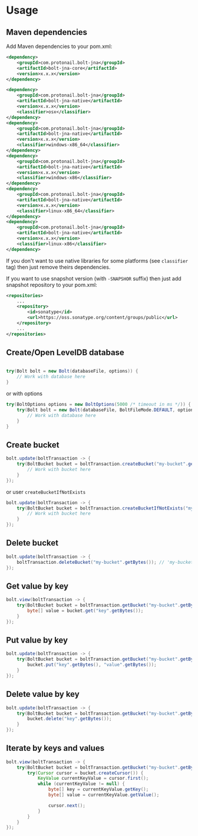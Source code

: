 # Usage

## Maven dependencies

Add Maven dependencies to your pom.xml:

```xml
<dependency>
    <groupId>com.protonail.bolt-jna</groupId>
    <artifactId>bolt-jna-core</artifactId>
    <version>x.x.x</version>
</dependency>

<dependency>
    <groupId>com.protonail.bolt-jna</groupId>
    <artifactId>bolt-jna-native</artifactId>
    <version>x.x.x</version>
    <classifier>osx</classifier>
</dependency>
<dependency>
    <groupId>com.protonail.bolt-jna</groupId>
    <artifactId>bolt-jna-native</artifactId>
    <version>x.x.x</version>
    <classifier>windows-x86_64</classifier>
</dependency>
<dependency>
    <groupId>com.protonail.bolt-jna</groupId>
    <artifactId>bolt-jna-native</artifactId>
    <version>x.x.x</version>
    <classifier>windows-x86</classifier>
</dependency>
<dependency>
    <groupId>com.protonail.bolt-jna</groupId>
    <artifactId>bolt-jna-native</artifactId>
    <version>x.x.x</version>
    <classifier>linux-x86_64</classifier>
</dependency>
<dependency>
    <groupId>com.protonail.bolt-jna</groupId>
    <artifactId>bolt-jna-native</artifactId>
    <version>x.x.x</version>
    <classifier>linux-x86</classifier>
</dependency>
```

If you don't want to use native libraries for some platforms (see `classifier` tag) then just remove theirs dependencies.

If you want to use snapshot version (with `-SNAPSHOR` suffix) then just add snapshot repository to your pom.xml:

```xml
<repositories>
    ...
    <repository>
        <id>sonatype</id>
        <url>https://oss.sonatype.org/content/groups/public</url>
    </repository>
    ...
</repositories>
```

## Create/Open LevelDB database

```java

try(Bolt bolt = new Bolt(databaseFile, options)) {
    // Work with database here
}


```

or with options

```java
try(BoltOptions options = new BoltOptions(5000 /* timeout in ms */)) {
    try(Bolt bolt = new Bolt(databaseFile, BoltFileMode.DEFAULT, options)) {
        // Work with database here
    }
}

```

## Create bucket

```java
bolt.update(boltTransaction -> {
    try(BoltBucket bucket = boltTransaction.createBucket("my-bucket".getBytes())) { // 'my-bucket' must not be exists
        // Work with bucket here
    }
});
```

or user `createBucketIfNotExists`

```java
bolt.update(boltTransaction -> {
    try(BoltBucket bucket = boltTransaction.createBucketIfNotExists("my-bucket".getBytes())) { // 'my-bucket' must not be exists
        // Work with bucket here
    }
});
```

## Delete bucket

```java
bolt.update(boltTransaction -> {
    boltTransaction.deleteBucket("my-bucket".getBytes()); // 'my-bucket' must be exists
});
```

## Get value by key

```java
bolt.view(boltTransaction -> {
    try(BoltBucket bucket = boltTransaction.getBucket("my-bucket".getBytes())) { // 'my-bucket' must be exists
        byte[] value = bucket.get("key".getBytes());
    }
});
```

## Put value by key

```java
bolt.update(boltTransaction -> {
    try(BoltBucket bucket = boltTransaction.getBucket("my-bucket".getBytes())) { // 'my-bucket' must be exists
        bucket.put("key".getBytes(), "value".getBytes());
    }
});
```

## Delete value by key

```java
bolt.update(boltTransaction -> {
    try(BoltBucket bucket = boltTransaction.getBucket("my-bucket".getBytes())) { // 'my-bucket' must be exists
        bucket.delete("key".getBytes());
    }
});
```

## Iterate by keys and values

```java
bolt.view(boltTransaction -> {
    try(BoltBucket bucket = boltTransaction.getBucket("my-bucket".getBytes())) { // 'my-bucket' must be exists
        try(Cursor cursor = bucket.createCursor()) {
            KeyValue currentKeyValue = cursor.first();
            while (currentKeyValue != null) {
                byte[] key = currentKeyValue.getKey();
                byte[] value = currentKeyValue.getValue();

                cursor.next();
            }
        }
    }
});
```